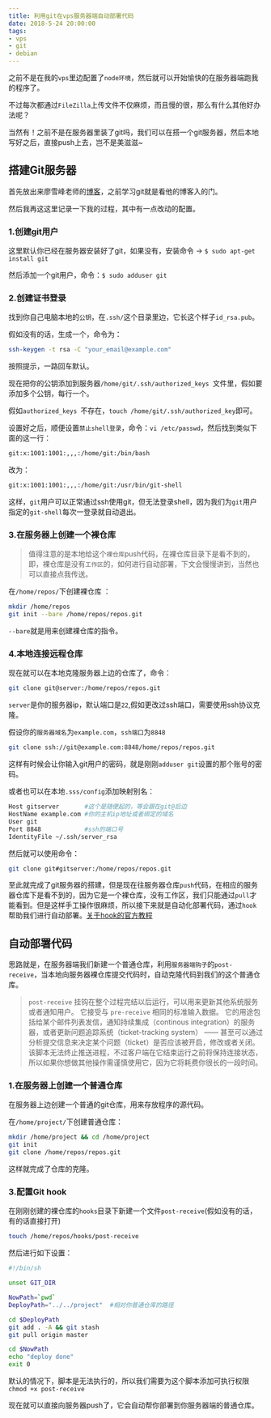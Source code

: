 ```yaml
---
title: 利用git在vps服务器端自动部署代码
date: 2018-5-24 20:00:00
tags:
- vps
- git
- debian
---
```


之前不是在我的`vps`里边配置了`node环境`，然后就可以开始愉快的在服务器端跑我的程序了。

不过每次都通过`FileZilla`上传文件不仅麻烦，而且慢的很，那么有什么其他好办法呢？

当然有！之前不是在服务器里装了git吗，我们可以在搭一个git服务器，然后本地写好之后，直接push上去，岂不是美滋滋~

<!-- more -->

## 搭建Git服务器

首先放出来廖雪峰老师的[博客](https://www.liaoxuefeng.com/wiki/0013739516305929606dd18361248578c67b8067c8c017b000/00137583770360579bc4b458f044ce7afed3df579123eca000)，之前学习git就是看他的博客入的门。

然后我再这这里记录一下我的过程，其中有一点改动的配置。

### 1.创建git用户

这里默认你已经在服务器安装好了git，如果没有，安装命令 → `$ sudo apt-get install git`

然后添加一个git用户，命令：`$ sudo adduser git`

### 2.创建证书登录

找到你自己电脑本地的`公钥`，在`.ssh/`这个目录里边，它长这个样子`id_rsa.pub`。

假如没有的话，生成一个，命令为：

```bash
ssh-keygen -t rsa -C "your_email@example.com"
```

按照提示，一路回车默认。

现在把你的公钥添加到服务器`/home/git/.ssh/authorized_keys `文件里，假如要添加多个公钥，每行一个。

假如`authorized_keys `不存在，`touch /home/git/.ssh/authorized_key`即可。

设置好之后，顺便设置`禁止shell登录`，命令：`vi /etc/passwd`，然后找到类似下面的这一行：

```bash
git:x:1001:1001:,,,:/home/git:/bin/bash
```

改为：

```bash
git:x:1001:1001:,,,:/home/git:/usr/bin/git-shell
```

这样，`git`用户可以正常通过ssh使用git，但无法登录shell，因为我们为`git`用户指定的`git-shell`每次一登录就自动退出。

### 3.在服务器上创建一个裸仓库

> 值得注意的是本地给这个`裸仓库`push代码，在裸仓库目录下是看不到的，即，裸仓库是没有`工作区`的，如何进行自动部署，下文会慢慢讲到，当然也可以直接点我传送。



在`/home/repos/`下创建裸仓库 ：

```bash
mkdir /home/repos
git init --bare /home/repos/repos.git
```

`--bare`就是用来创建裸仓库的指令。



### 4.本地连接远程仓库

现在就可以在本地克隆服务器上边的仓库了，命令：

```bash
git clone git@server:/home/repos/repos.git
```



`server`是你的服务器ip，默认端口是`22`,假如更改过ssh端口，需要使用ssh协议克隆。

假设你的`服务器域名`为`example.com`，`ssh端口`为`8848`

```bash
git clone ssh://git@example.com:8848/home/repos/repos.git
```

这样有时候会让你输入git用户的密码，就是刚刚`adduser git`设置的那个账号的密码。



或者也可以在本地`.sss/config`添加映射别名：

```bash
Host gitserver		 #这个是随便起的，等会跟在git@后边
HostName example.com #你的主机ip地址或者绑定的域名
User git
Port 8848            #ssh的端口号
IdentityFile ~/.ssh/server_rsa
```

然后就可以使用命令：

```bash
git clone git#gitserver:/home/repos/repos.git
```



至此就完成了git服务器的搭建，但是现在往服务器仓库`push`代码，在相应的服务器仓库下是看不到的，因为它是一个裸仓库，没有工作区，我们只能通过`pull`才能看到。但是这样手工操作很麻烦，所以接下来就是自动化部署代码，通过`hook`帮助我们进行自动部署。[关于hook的官方教程][hook]

[hook]: https://git-scm.com/book/zh/v2/%E8%87%AA%E5%AE%9A%E4%B9%89-Git-Git-%E9%92%A9%E5%AD%90



## 自动部署代码

思路就是，在服务器端我们新建一个普通仓库，利用`服务器端钩子`的`post-receive`，当本地向服务器裸仓库提交代码时，自动克隆代码到我们的这个普通仓库。

> `post-receive` 挂钩在整个过程完结以后运行，可以用来更新其他系统服务或者通知用户。 它接受与 `pre-receive` 相同的标准输入数据。 它的用途包括给某个邮件列表发信，通知持续集成（continous integration）的服务器，或者更新问题追踪系统（ticket-tracking system） —— 甚至可以通过分析提交信息来决定某个问题（ticket）是否应该被开启，修改或者关闭。 该脚本无法终止推送进程，不过客户端在它结束运行之前将保持连接状态，所以如果你想做其他操作需谨慎使用它，因为它将耗费你很长的一段时间。

### 1.在服务器上创建一个普通仓库

在服务器上边创建一个普通的git仓库，用来存放程序的源代码。

在`/home/project/`下创建普通仓库：

```bash
mkdir /home/project && cd /home/project
git init
git clone /home/repos/repos.git
```

这样就完成了仓库的克隆。

### 3.配置Git hook

在刚刚创建的裸仓库的`hooks`目录下新建一个文件`post-receive`(假如没有的话，有的话直接打开)

```bash
touch /home/repos/hooks/post-receive
```

然后进行如下设置：

```bash
#!/bin/sh

unset GIT_DIR

NowPath=`pwd`
DeployPath="../../project"  #相对你普通仓库的路径

cd $DeployPath
git add . -A && git stash
git pull origin master

cd $NowPath
echo "deploy done"
exit 0
```

默认的情况下，脚本是无法执行的，所以我们需要为这个脚本添加可执行权限 `chmod +x post-receive`



现在就可以直接向服务器push了，它会自动帮你部署到你服务器端的普通仓库。